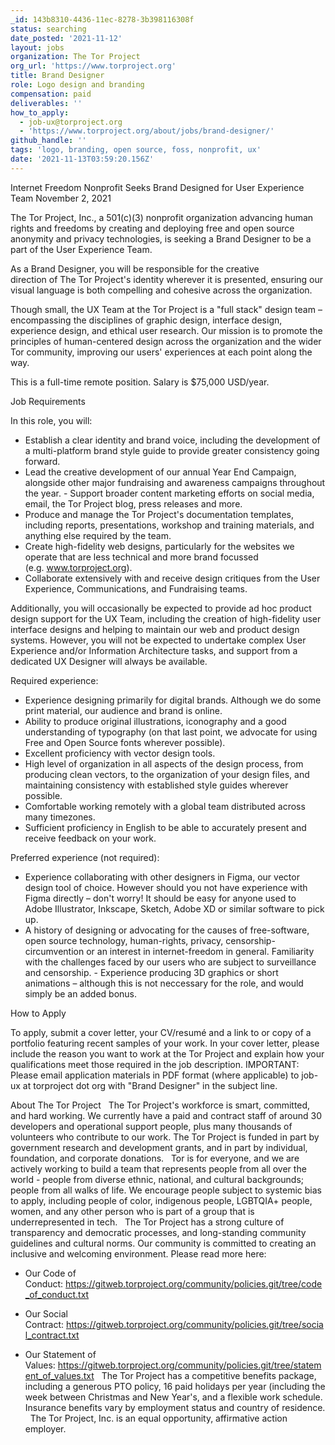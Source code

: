 ```yaml
---
_id: 143b8310-4436-11ec-8278-3b398116308f
status: searching
date_posted: '2021-11-12'
layout: jobs
organization: The Tor Project
org_url: 'https://www.torproject.org'
title: Brand Designer
role: Logo design and branding
compensation: paid
deliverables: ''
how_to_apply:
  - job-ux@torproject.org
  - 'https://www.torproject.org/about/jobs/brand-designer/'
github_handle: ''
tags: 'logo, branding, open source, foss, nonprofit, ux'
date: '2021-11-13T03:59:20.156Z'
---
```

Internet Freedom Nonprofit Seeks Brand Designed for User Experience Team
November 2, 2021

The Tor Project, Inc., a 501(c)(3) nonprofit organization advancing human rights and freedoms by creating and deploying free and open source anonymity and privacy technologies, is seeking a Brand Designer to be a part of the User Experience Team.

As a Brand Designer, you will be responsible for the creative direction of The Tor Project's identity wherever it is presented, ensuring our visual language is both compelling and cohesive across the organization.

Though small, the UX Team at the Tor Project is a "full stack" design team – encompassing the disciplines of graphic design, interface design, experience design, and ethical user research. Our mission is to promote the principles of human-centered design across the organization and the wider Tor community, improving our users' experiences at each point along the way.

This is a full-time remote position. Salary is $75,000 USD/year.

Job Requirements

In this role, you will:

- Establish a clear identity and brand voice, including the development of a multi-platform brand style guide to provide greater consistency going forward.
- Lead the creative development of our annual Year End Campaign, alongside other major fundraising and awareness campaigns throughout the year.
- Support broader content marketing efforts on social media, email, the Tor Project blog, press releases and more.
- Produce and manage the Tor Project's documentation templates, including reports, presentations, workshop and training materials, and anything else required by the team.
- Create high-fidelity web designs, particularly for the websites we operate that are less technical and more brand focussed (e.g. www.torproject.org).
- Collaborate extensively with and receive design critiques from the User Experience, Communications, and Fundraising teams.

Additionally, you will occasionally be expected to provide ad hoc product design support for the UX Team, including the creation of high-fidelity user interface designs and helping to maintain our web and product design systems. However, you will not be expected to undertake complex User Experience and/or Information Architecture tasks, and support from a dedicated UX Designer will always be available.

Required experience:

- Experience designing primarily for digital brands. Although we do some print material, our audience and brand is online.
- Ability to produce original illustrations, iconography and a good understanding of typography (on that last point, we advocate for using Free and Open Source fonts wherever possible).
- Excellent proficiency with vector design tools.
- High level of organization in all aspects of the design process, from producing clean vectors, to the organization of your design files, and maintaining consistency with established style guides wherever possible.
- Comfortable working remotely with a global team distributed across many timezones.
- Sufficient proficiency in English to be able to accurately present and receive feedback on your work.

Preferred experience (not required):

- Experience collaborating with other designers in Figma, our vector design tool of choice. However should you not have experience with Figma directly – don't worry! It should be easy for anyone used to Adobe Illustrator, Inkscape, Sketch, Adobe XD or similar software to pick up.
- A history of designing or advocating for the causes of free-software, open source technology, human-rights, privacy, censorship-circumvention or an interest in internet-freedom in general.
Familiarity with the challenges faced by our users who are subject to surveillance and censorship.
- Experience producing 3D graphics or short animations – although this is not neccessary for the role, and would simply be an added bonus.

How to Apply

To apply, submit a cover letter, your CV/resumé and a link to or copy of a portfolio featuring recent samples of your work. In your cover letter, please include the reason you want to work at the Tor Project and explain how your qualifications meet those required in the job description.
IMPORTANT: Please email application materials in PDF format (where applicable) to job-ux at torproject dot org with "Brand Designer" in the subject line.

About The Tor Project
 
The Tor Project's workforce is smart, committed, and hard working. We currently have a paid and contract staff of around 30 developers and operational support people, plus many thousands of volunteers who contribute to our work. The Tor Project is funded in part by government research and development grants, and in part by individual, foundation, and corporate donations.
 
Tor is for everyone, and we are actively working to build a team that represents people from all over the world - people from diverse ethnic, national, and cultural backgrounds; people from all walks of life. We encourage people subject to systemic bias to apply, including people of color, indigenous people, LGBTQIA+ people, women, and any other person who is part of a group that is underrepresented in tech.
 
The Tor Project has a strong culture of transparency and democratic processes, and long-standing community guidelines and cultural norms. Our community is committed to creating an inclusive and welcoming environment. Please read more here:
 
- Our Code of Conduct: https://gitweb.torproject.org/community/policies.git/tree/code_of_conduct.txt

- Our Social Contract: https://gitweb.torproject.org/community/policies.git/tree/social_contract.txt

- Our Statement of Values: https://gitweb.torproject.org/community/policies.git/tree/statement_of_values.txt
 
The Tor Project has a competitive benefits package, including a generous PTO policy, 16 paid holidays per year (including the week between Christmas and New Year's, and a flexible work schedule. Insurance benefits vary by employment status and country of residence.
 
The Tor Project, Inc. is an equal opportunity, affirmative action employer.
